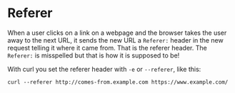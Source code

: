 # Referer

When a user clicks on a link on a webpage and the browser takes the user away
to the next URL, it sends the new URL a `Referer:` header in the new request
telling it where it came from. That is the referer header. The `Referer:` is
misspelled but that is how it is supposed to be!

With curl you set the referer header with `-e` or `--referer`, like this:

    curl --referer http://comes-from.example.com https://www.example.com/
